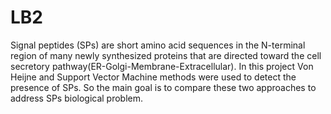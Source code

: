 # LB2
Signal peptides (SPs) are short amino acid sequences in the N-terminal region of many newly synthesized proteins that are directed toward the cell secretory pathway(ER-Golgi-Membrane-Extracellular). In this project Von Heijne and Support Vector Machine methods were used to detect the presence of SPs. So the main goal is to compare these two approaches to address SPs biological problem. 
